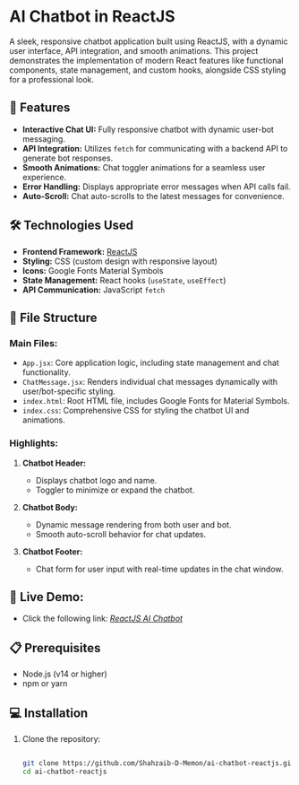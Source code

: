 # AI Chatbot in ReactJS

A sleek, responsive chatbot application built using ReactJS, with a dynamic user interface, API integration, and smooth animations. This project demonstrates the implementation of modern React features like functional components, state management, and custom hooks, alongside CSS styling for a professional look.

## 🚀 Features

- **Interactive Chat UI:** Fully responsive chatbot with dynamic user-bot messaging.
- **API Integration:** Utilizes `fetch` for communicating with a backend API to generate bot responses.
- **Smooth Animations:** Chat toggler animations for a seamless user experience.
- **Error Handling:** Displays appropriate error messages when API calls fail.
- **Auto-Scroll:** Chat auto-scrolls to the latest messages for convenience.

## 🛠️ Technologies Used

- **Frontend Framework:** [ReactJS](https://reactjs.org/)
- **Styling:** CSS (custom design with responsive layout)
- **Icons:** Google Fonts Material Symbols
- **State Management:** React hooks (`useState`, `useEffect`)
- **API Communication:** JavaScript `fetch`

## 📂 File Structure

### Main Files:
- `App.jsx`: Core application logic, including state management and chat functionality.
- `ChatMessage.jsx`: Renders individual chat messages dynamically with user/bot-specific styling.
- `index.html`: Root HTML file, includes Google Fonts for Material Symbols.
- `index.css`: Comprehensive CSS for styling the chatbot UI and animations.

### Highlights:
1. **Chatbot Header:**
   - Displays chatbot logo and name.
   - Toggler to minimize or expand the chatbot.

2. **Chatbot Body:**
   - Dynamic message rendering from both user and bot.
   - Smooth auto-scroll behavior for chat updates.

3. **Chatbot Footer:**
   - Chat form for user input with real-time updates in the chat window.

## 🎨 Live Demo:
- Click the following link:
_[ReactJS AI Chatbot](https://shahzaibs-ai-chatbot.netlify.app/)_

## 📋 Prerequisites

- Node.js (v14 or higher)
- npm or yarn

## 💻 Installation

1. Clone the repository:
   ```bash
   
   git clone https://github.com/Shahzaib-D-Memon/ai-chatbot-reactjs.git
   cd ai-chatbot-reactjs
